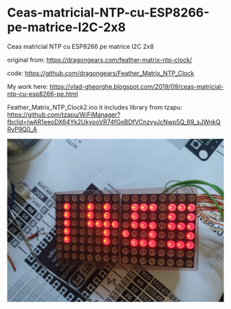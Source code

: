 # Ceas-matricial-NTP-cu-ESP8266-pe-matrice-I2C-2x8
Ceas matricial NTP cu ESP8266 pe matrice I2C 2x8

original from: https://dragongears.com/feather-matrix-ntp-clock/

code: https://github.com/dragongears/Feather_Matrix_NTP_Clock

My work here: https://vlad-gheorghe.blogspot.com/2019/09/ceas-matricial-ntp-cu-esp8266-pe.html

Feather_Matrix_NTP_Clock2.ino it includes library from tzapu: https://github.com/tzapu/WiFiManager?fbclid=IwAR1eeoDX64Yk2UkyooVR74fGeBDfVCnzyyJcNwp5Q_69_sJWnkQRyP9Q0_A

![poza](https://github.com/vlad-gheorghe/Ceas-matricial-NTP-cu-ESP8266-pe-matrice-I2C-2x8/blob/master/IMG_20190915_150000.jpg)
